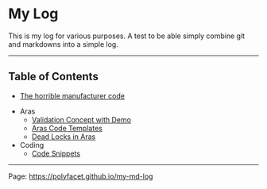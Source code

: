 # My Log
This is my log for various purposes.
A test to be able simply combine git and markdowns into a simple log.

---
## Table of Contents
* [The horrible manufacturer code](./Programming/BadCode/ManufacturerCode.md)
<!--* [Requirements, specifications and implementation](./Software/Requirements/Requirements_Spec_Code.md) -->
* Aras
   * [Validation Concept with Demo](Aras/ValidationConcept.md)
   * [Aras Code Templates](Aras/ArasCodeTemplates.md)
   * [Dead Locks in Aras](Aras/ArasDeadLock.md)
* Coding
   * [Code Snippets](Programming/CodeSnippets.md)   
  
  
---

Page: <https://polyfacet.github.io/my-md-log>
